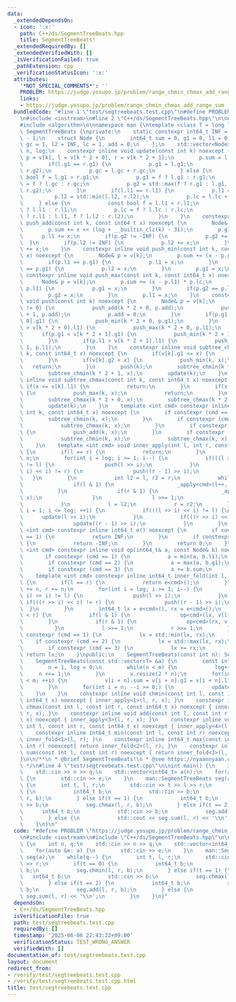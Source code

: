 ```yaml
---
data:
  _extendedDependsOn:
  - icon: ':x:'
    path: C++/ds/SegmentTreeBeats.hpp
    title: SegmentTreeBeats!
  _extendedRequiredBy: []
  _extendedVerifiedWith: []
  _isVerificationFailed: true
  _pathExtension: cpp
  _verificationStatusIcon: ':x:'
  attributes:
    '*NOT_SPECIAL_COMMENTS*': ''
    PROBLEM: https://judge.yosupo.jp/problem/range_chmin_chmax_add_range_sum
    links:
    - https://judge.yosupo.jp/problem/range_chmin_chmax_add_range_sum
  bundledCode: "#line 1 \"test/segtreebeats.test.cpp\"\n#define PROBLEM \"https://judge.yosupo.jp/problem/range_chmin_chmax_add_range_sum\"\
    \n#include <iostream>\n#line 2 \"C++/ds/SegmentTreeBeats.hpp\"\n\n#include <vector>\n\
    #include <algorithm>\n\nnamespace man {\ntemplate <class T = long long> struct\
    \ SegmentTreeBeats {\nprivate:\n    static constexpr int64_t INF = (1LL << 61)\
    \ - 1;\n    struct Node {\n        int64_t sum = 0, g1 = 0, l1 = 0, g2 = -INF,\
    \ gc = 1, l2 = INF, lc = 1, add = 0;\n    };\n    std::vector<Node> v;\n    int\
    \ n, log;\n    constexpr inline void update(const int k) noexcept {\n        Node&\
    \ p = v[k], l = v[k * 2 + 0], r = v[k * 2 + 1];\n        p.sum = l.sum + r.sum;\n\
    \        if(l.g1 == r.g1) {\n            p.g1 = l.g1;\n            p.g2 = std::max(l.g2,\
    \ r.g2);\n            p.gc = l.gc + r.gc;\n        } else {\n            const\
    \ bool f = l.g1 > r.g1;\n            p.g1 = f ? l.g1 : r.g1;\n            p.gc\
    \ = f ? l.gc : r.gc;\n            p.g2 = std::max(f ? r.g1 : l.g1, f ? l.g2 :\
    \ r.g2);\n        }\n        if(l.l1 == r.l1) {\n            p.l1 = l.l1;\n  \
    \          p.l2 = std::min(l.l2, r.l2);\n            p.lc = l.lc + r.lc;\n   \
    \     } else {\n            const bool f = l.l1 < r.l1;\n            p.l1 = f\
    \ ? l.l1 : r.l1;\n            p.lc = f ? l.lc : r.lc;\n            p.l2 = std::min(f\
    \ ? r.l1 : l.l1, f ? l.l2 : r.l2);\n        }\n    }\n    constexpr inline void\
    \ push_add(const int k, const int64_t x) noexcept {\n        Node& p = v[k];\n\
    \        p.sum += x << (log + __builtin_clz(k) - 31);\n        p.g1 += x;\n  \
    \      p.l1 += x;\n        if(p.g2 != -INF) {\n            p.g2 += x;\n      \
    \  }\n        if(p.l2 != INF) {\n            p.l2 += x;\n        }\n        p.add\
    \ += x;\n    }\n    constexpr inline void push_min(const int k, const int64_t\
    \ x) noexcept {\n        Node& p = v[k];\n        p.sum += (x - p.g1) * p.gc;\n\
    \        if(p.l1 == p.g1) {\n            p.l1 = x;\n        }\n        if(p.l2\
    \ == p.g1) {\n            p.l2 = x;\n        }\n        p.g1 = x;\n    }\n   \
    \ constexpr inline void push_max(const int k, const int64_t x) noexcept {\n  \
    \      Node& p = v[k];\n        p.sum += (x - p.l1) * p.lc;\n        if(p.g1 ==\
    \ p.l1) {\n            p.g1 = x;\n        }\n        if(p.g2 == p.l1) {\n    \
    \        p.g2 = x;\n        }\n        p.l1 = x;\n    }\n    constexpr inline\
    \ void push(const int k) noexcept {\n        Node& p = v[k];\n        if(p.add\
    \ != 0) {\n            push_add(k * 2 + 0, p.add);\n            push_add(k * 2\
    \ + 1, p.add);\n            p.add = 0;\n        }\n        if(p.g1 < v[k * 2 +\
    \ 0].g1) {\n            push_min(k * 2 + 0, p.g1);\n        }\n        if(p.l1\
    \ > v[k * 2 + 0].l1) {\n            push_max(k * 2 + 0, p.l1);\n        }\n  \
    \      if(p.g1 < v[k * 2 + 1].g1) {\n            push_min(k * 2 + 1, p.g1);\n\
    \        }\n        if(p.l1 > v[k * 2 + 1].l1) {\n            push_max(k * 2 +\
    \ 1, p.l1);\n        }\n    }\n    constexpr inline void subtree_chmin(const int\
    \ k, const int64_t x) noexcept {\n        if(v[k].g1 <= x) {\n            return;\n\
    \        }\n        if(v[k].g2 < x) {\n            push_min(k, x);\n         \
    \   return;\n        }\n        push(k);\n        subtree_chmin(k * 2 + 0, x);\n\
    \        subtree_chmin(k * 2 + 1, x);\n        update(k);\n    }\n    constexpr\
    \ inline void subtree_chmax(const int k, const int64_t x) noexcept {\n       \
    \ if(x <= v[k].l1) {\n            return;\n        }\n        if(x < v[k].l2)\
    \ {\n            push_max(k, x);\n            return;\n        }\n        push(k);\n\
    \        subtree_chmax(k * 2 + 0, x);\n        subtree_chmax(k * 2 + 1, x);\n\
    \        update(k);\n    }\n    template <int cmd> constexpr inline void _apply(const\
    \ int k, const int64_t x) noexcept {\n        if constexpr (cmd == 1) {\n    \
    \        subtree_chmin(k, x);\n        }\n        if constexpr (cmd == 2) {\n\
    \            subtree_chmax(k, x);\n        }\n        if constexpr (cmd == 3)\
    \ {\n            push_add(k, x);\n        }\n        if constexpr (cmd == 4) {\n\
    \            subtree_chmin(k, x);\n            subtree_chmax(k, x);\n        }\n\
    \    }\n    template <int cmd> void inner_apply(int l, int r, const int64_t x)\
    \ {\n        if(l == r) {\n            return;\n        }\n        l += n, r +=\
    \ n;\n        for(int i = log; i >= 1; i--) {\n            if(((l >> i) << i)\
    \ != l) {\n                push(l >> i);\n            }\n            if(((r >>\
    \ i) << i) != r) {\n                push((r - 1) >> i);\n            }\n     \
    \   }\n        {\n            int l2 = l, r2 = r;\n            while(l < r) {\n\
    \                if(l & 1) {\n                    _apply<cmd>(l++, x);\n     \
    \           }\n                if(r & 1) {\n                    _apply<cmd>(--r,\
    \ x);\n                }\n                l >>= 1;\n                r >>= 1;\n\
    \            }\n            l = l2;\n            r = r2;\n        }\n        for(int\
    \ i = 1; i <= log; ++i) {\n            if(((l >> i) << i) != l) {\n          \
    \      update(l >> i);\n            }\n            if(((r >> i) << i) != r) {\n\
    \                update((r - 1) >> i);\n            }\n        }\n    }\n    template\
    \ <int cmd> constexpr inline int64_t e() noexcept {\n        if constexpr (cmd\
    \ == 1) {\n            return INF;\n        }\n        if constexpr (cmd == 2)\
    \ {\n            return -INF;\n        }\n        return 0;\n    }\n    template\
    \ <int cmd> constexpr inline void op(int64_t& a, const Node& b) noexcept {\n \
    \       if constexpr (cmd == 1) {\n            a = min(a, b.l1);\n        }\n\
    \        if constexpr (cmd == 2) {\n            a = max(a, b.g1);\n        }\n\
    \        if constexpr (cmd == 3) {\n            a += b.sum;\n        }\n    }\n\
    \    template <int cmd> constexpr inline int64_t inner_fold(int l, int r) noexcept\
    \ {\n        if(l == r) {\n            return e<cmd>();\n        }\n        l\
    \ += n, r += n;\n        for(int i = log; i >= 1; i--) {\n            if(((l >>\
    \ i) << i) != l) {\n                push(l >> i);\n            }\n           \
    \ if(((r >> i) << i) != r) {\n                push((r - 1) >> i);\n          \
    \  }\n        }\n        int64_t lx = e<cmd>(), rx = e<cmd>();\n        while(l\
    \ < r) {\n            if(l & 1) {\n                op<cmd>(lx, v[l++]);\n    \
    \        }\n            if(r & 1) {\n                op<cmd>(rx, v[--r]);\n  \
    \          }\n            l >>= 1;\n            r >>= 1;\n        }\n        if\
    \ constexpr (cmd == 1) {\n            lx = std::min(lx, rx);\n        }\n    \
    \    if constexpr (cmd == 2) {\n            lx = std::max(lx, rx);\n        }\n\
    \        if constexpr (cmd == 3) {\n            lx += rx;\n        }\n       \
    \ return lx;\n    }\npublic:\n    SegmentTreeBeats(const int n): SegmentTreeBeats(std::vector<T>(n)){}\n\
    \    SegmentTreeBeats(const std::vector<T> &a) {\n        const int m = a.size();\n\
    \        n = 1, log = 0;\n        while(n < m) {\n            log++;\n       \
    \     n <<= 1;\n        }\n        v.resize(2 * n);\n        for(int i = 0; i\
    \ < m; ++i) {\n            v[i + n].sum = v[i + n].g1 = v[i + n].l1 = a[i];\n\
    \        }\n        for(int i = n; --i >= 0;) {\n            update(i);\n    \
    \    }\n    }\n    constexpr inline void chmin(const int l, const int r, const\
    \ int64_t x) noexcept { inner_apply<1>(l, r, x); }\n    constexpr inline void\
    \ chmax(const int l, const int r, const int64_t x) noexcept { inner_apply<2>(l,\
    \ r, x); }\n    constexpr inline void add(const int l, const int r, const int64_t\
    \ x) noexcept { inner_apply<3>(l, r, x); }\n    constexpr inline void update(const\
    \ int l, const int r, const int64_t x) noexcept { inner_apply<4>(l, r, x); }\n\
    \    constexpr inline int64_t min(const int l, const int r) noexcept { return\
    \ inner_fold<1>(l, r); }\n    constexpr inline int64_t max(const int l, const\
    \ int r) noexcept{ return inner_fold<2>(l, r); }\n    constexpr inline int64_t\
    \ sum(const int l, const int r) noexcept { return inner_fold<3>(l, r); }\n};\n\
    }\n\n/**\n * @brief SegmentTreeBeats!\n * @see https://nyaannyaan.github.io/library/segment-tree/segment-tree-beats.hpp\n\
    \ */\n#line 4 \"test/segtreebeats.test.cpp\"\n\nint main() {\n    int n, q;\n\
    \    std::cin >> n >> q;\n    std::vector<int64_t> a(n);\n    for(auto &e: a)\
    \ {\n        std::cin >> e;\n    }\n    man::SegmentTreeBeats seg(a);\n    while(q--)\
    \ {\n        int t, l, r;\n        std::cin >> t >> l >> r;\n        if(t == 0)\
    \ {\n            int64_t b;\n            std::cin >> b;\n            seg.chmin(l,\
    \ r, b);\n        } else if(t == 1) {\n            int64_t b;\n            std::cin\
    \ >> b;\n            seg.chmax(l, r, b);\n        } else if(t == 2) {\n      \
    \      int64_t b;\n            std::cin >> b;\n            seg.add(l, r, b);\n\
    \        } else {\n            std::cout << seg.sum(l, r) << '\\n';\n        }\n\
    \    }\n}\n"
  code: "#define PROBLEM \"https://judge.yosupo.jp/problem/range_chmin_chmax_add_range_sum\"\
    \n#include <iostream>\n#include \"C++/ds/SegmentTreeBeats.hpp\"\n\nint main()\
    \ {\n    int n, q;\n    std::cin >> n >> q;\n    std::vector<int64_t> a(n);\n\
    \    for(auto &e: a) {\n        std::cin >> e;\n    }\n    man::SegmentTreeBeats\
    \ seg(a);\n    while(q--) {\n        int t, l, r;\n        std::cin >> t >> l\
    \ >> r;\n        if(t == 0) {\n            int64_t b;\n            std::cin >>\
    \ b;\n            seg.chmin(l, r, b);\n        } else if(t == 1) {\n         \
    \   int64_t b;\n            std::cin >> b;\n            seg.chmax(l, r, b);\n\
    \        } else if(t == 2) {\n            int64_t b;\n            std::cin >>\
    \ b;\n            seg.add(l, r, b);\n        } else {\n            std::cout <<\
    \ seg.sum(l, r) << '\\n';\n        }\n    }\n}"
  dependsOn:
  - C++/ds/SegmentTreeBeats.hpp
  isVerificationFile: true
  path: test/segtreebeats.test.cpp
  requiredBy: []
  timestamp: '2025-06-06 22:43:22+09:00'
  verificationStatus: TEST_WRONG_ANSWER
  verifiedWith: []
documentation_of: test/segtreebeats.test.cpp
layout: document
redirect_from:
- /verify/test/segtreebeats.test.cpp
- /verify/test/segtreebeats.test.cpp.html
title: test/segtreebeats.test.cpp
---
```

